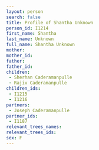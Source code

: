 ```yaml
---
layout: person
search: false
title: Profile of Shantha Unknown
person_id: I1214
first_name: Shantha
last_name: Unknown
full_name: Shantha Unknown
mother: 
mother_id: 
father: 
father_id: 
children:
 - Sherhan Caderamanpulle
 - Rajiv Caderamanpulle
children_ids:
 - I1215
 - I1216
partners:
 - Joseph Caderamanpulle
partner_ids:
 - I1187
relevant_trees_names:
relevant_trees_ids:
sex: F
---
```


